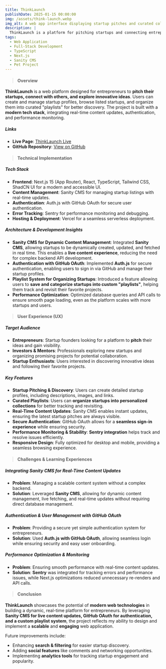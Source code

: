 ```yaml
---
title: ThinkLaunch
publishDate: 2025-01-15 00:00:00
img: /assets/think-launch.webp
img_alt: A web app interface displaying startup pitches and curated collections for entrepreneurs.
description: |
  ThinkLaunch is a platform for pitching startups and connecting entrepreneurs. Built with Next.js 15 and TypeScript, the app provides a dynamic space for users to showcase and explore startups while leveraging modern web technologies.
tags:
  - Web Application
  - Full-Stack Development
  - TypeScript
  - Next.js
  - Sanity CMS
  - Pet Project
---
```


> #### Overview

**ThinkLaunch** is a web platform designed for entrepreneurs to **pitch their startups, connect with others, and explore innovative ideas**. Users can create and manage startup profiles, browse listed startups, and organize them into curated "playlists" for better discovery. The project is built with a **modern tech stack**, integrating real-time content updates, authentication, and performance monitoring.

##### Links

- **Live Page**: [ThinkLaunch Live](https://think-launch.vercel.app/)
- **GitHub Repository**: [View on GitHub](https://github.com/DmytroLysachenko/think-launch)

> #### Technical Implementation

##### Tech Stack

- **Frontend**: Next.js 15 (App Router), React, TypeScript, Tailwind CSS, ShadCN UI for a modern and accessible UI.
- **Content Management**: Sanity CMS for managing startup listings with real-time updates.
- **Authentication**: Auth.js with GitHub OAuth for secure user authentication.
- **Error Tracking**: Sentry for performance monitoring and debugging.
- **Hosting & Deployment**: Vercel for a seamless serverless deployment.

##### Architecture & Development Insights

- **Sanity CMS for Dynamic Content Management**: Integrated **Sanity CMS**, allowing startups to be dynamically created, updated, and fetched in real time. This enables a **live content experience**, reducing the need for complex backend API development.
- **Authentication with GitHub OAuth**: Implemented **Auth.js** for secure authentication, enabling users to sign in via GitHub and manage their startup profiles.
- **Playlist System for Organizing Startups**: Introduced a feature allowing users to **save and categorize startups into custom "playlists"**, helping them track and revisit their favorite projects.
- **Performance Optimization**: Optimized database queries and API calls to ensure smooth page loading, even as the platform scales with more startups and users.

> #### User Experience (UX)

##### Target Audience

- **Entrepreneurs**: Startup founders looking for a platform to **pitch** their ideas and gain visibility.
- **Investors & Mentors**: Professionals exploring new startups and organizing promising projects for potential collaboration.
- **Startup Enthusiasts**: Users interested in discovering innovative ideas and following their favorite projects.

##### Key Features

- **Startup Pitching & Discovery**: Users can create detailed startup profiles, including descriptions, images, and links.
- **Curated Playlists**: Users can **organize startups into personalized collections** for better tracking and revisiting.
- **Real-Time Content Updates**: Sanity CMS enables instant updates, ensuring the latest startup pitches are always visible.
- **Secure Authentication**: GitHub OAuth allows for a **seamless sign-in experience** while ensuring security.
- **Performance Monitoring & Stability**: **Sentry integration** helps track and resolve issues efficiently.
- **Responsive Design**: Fully optimized for desktop and mobile, providing a seamless browsing experience.

> #### Challenges & Learning Experiences

##### Integrating Sanity CMS for Real-Time Content Updates

- **Problem**: Managing a scalable content system without a complex backend.
- **Solution**: Leveraged **Sanity CMS**, allowing for dynamic content management, live fetching, and real-time updates without requiring direct database management.

##### Authentication & User Management with GitHub OAuth

- **Problem**: Providing a secure yet simple authentication system for entrepreneurs.
- **Solution**: Used **Auth.js with GitHub OAuth**, allowing seamless login while ensuring security and easy user onboarding.

##### Performance Optimization & Monitoring

- **Problem**: Ensuring smooth performance with real-time content updates.
- **Solution**: **Sentry** was integrated for tracking errors and performance issues, while Next.js optimizations reduced unnecessary re-renders and API calls.

> #### Conclusion

**ThinkLaunch** showcases the potential of **modern web technologies** in building a dynamic, real-time platform for entrepreneurs. By leveraging **Sanity CMS for live content updates, GitHub OAuth for authentication, and a custom playlist system**, the project reflects my ability to design and implement a **scalable** and **engaging** web application.

Future improvements include:

- Enhancing **search & filtering** for easier startup discovery.
- Adding **social features** like comments and networking opportunities.
- Implementing **analytics tools** for tracking startup engagement and popularity.
